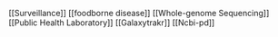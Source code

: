 [[Surveillance]]
[[foodborne disease]]
[[Whole-genome Sequencing]]
[[Public Health Laboratory]]
[[Galaxytrakr]]
[[Ncbi-pd]]
